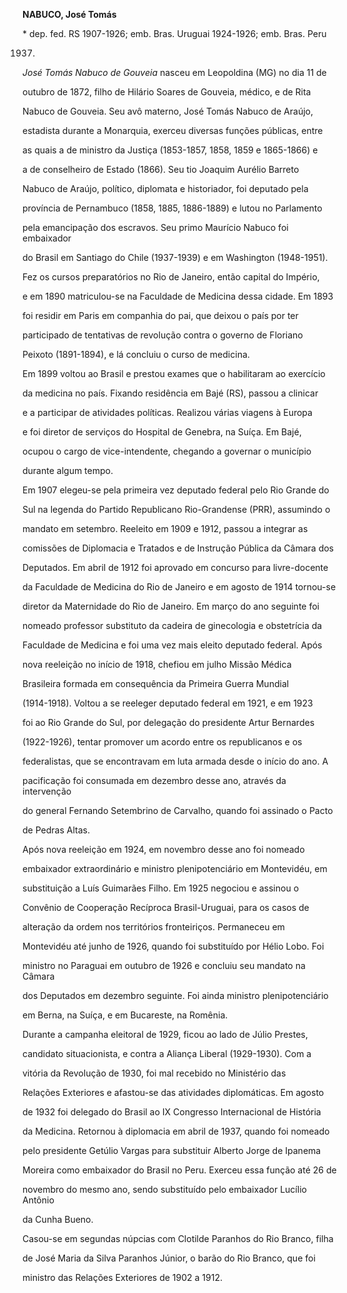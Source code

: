 **NABUCO, José Tomás**



\* dep. fed. RS 1907-1926; emb. Bras. Uruguai 1924-1926; emb. Bras. Peru

1937.



*José Tomás Nabuco de Gouveia* nasceu em Leopoldina (MG) no dia 11 de

outubro de 1872, filho de Hilário Soares de Gouveia, médico, e de Rita

Nabuco de Gouveia. Seu avô materno, José Tomás Nabuco de Araújo,

estadista durante a Monarquia, exerceu diversas funções públicas, entre

as quais a de ministro da Justiça (1853-1857, 1858, 1859 e 1865-1866) e

a de conselheiro de Estado (1866). Seu tio Joaquim Aurélio Barreto

Nabuco de Araújo, político, diplomata e historiador, foi deputado pela

província de Pernambuco (1858, 1885, 1886-1889) e lutou no Parlamento

pela emancipação dos escravos. Seu primo Maurício Nabuco foi embaixador

do Brasil em Santiago do Chile (1937-1939) e em Washington (1948-1951).



Fez os cursos preparatórios no Rio de Janeiro, então capital do Império,

e em 1890 matriculou-se na Faculdade de Medicina dessa cidade. Em 1893

foi residir em Paris em companhia do pai, que deixou o país por ter

participado de tentativas de revolução contra o governo de Floriano

Peixoto (1891-1894), e lá concluiu o curso de medicina.



Em 1899 voltou ao Brasil e prestou exames que o habilitaram ao exercício

da medicina no país. Fixando residência em Bajé (RS), passou a clinicar

e a participar de atividades políticas. Realizou várias viagens à Europa

e foi diretor de serviços do Hospital de Genebra, na Suíça. Em Bajé,

ocupou o cargo de vice-intendente, chegando a governar o município

durante algum tempo.



Em 1907 elegeu-se pela primeira vez deputado federal pelo Rio Grande do

Sul na legenda do Partido Republicano Rio-Grandense (PRR), assumindo o

mandato em setembro. Reeleito em 1909 e 1912, passou a integrar as

comissões de Diplomacia e Tratados e de Instrução Pública da Câmara dos

Deputados. Em abril de 1912 foi aprovado em concurso para livre-docente

da Faculdade de Medicina do Rio de Janeiro e em agosto de 1914 tornou-se

diretor da Maternidade do Rio de Janeiro. Em março do ano seguinte foi

nomeado professor substituto da cadeira de ginecologia e obstetrícia da

Faculdade de Medicina e foi uma vez mais eleito deputado federal. Após

nova reeleição no início de 1918, chefiou em julho Missão Médica

Brasileira formada em consequência da Primeira Guerra Mundial

(1914-1918). Voltou a se reeleger deputado federal em 1921, e em 1923

foi ao Rio Grande do Sul, por delegação do presidente Artur Bernardes

(1922-1926), tentar promover um acordo entre os republicanos e os

federalistas, que se encontravam em luta armada desde o início do ano. A

pacificação foi consumada em dezembro desse ano, através da intervenção

do general Fernando Setembrino de Carvalho, quando foi assinado o Pacto

de Pedras Altas.



Após nova reeleição em 1924, em novembro desse ano foi nomeado

embaixador extraordinário e ministro plenipotenciário em Montevidéu, em

substituição a Luís Guimarães Filho. Em 1925 negociou e assinou o

Convênio de Cooperação Recíproca Brasil-Uruguai, para os casos de

alteração da ordem nos territórios fronteiriços. Permaneceu em

Montevidéu até junho de 1926, quando foi substituído por Hélio Lobo. Foi

ministro no Paraguai em outubro de 1926 e concluiu seu mandato na Câmara

dos Deputados em dezembro seguinte. Foi ainda ministro plenipotenciário

em Berna, na Suíça, e em Bucareste, na Romênia.



Durante a campanha eleitoral de 1929, ficou ao lado de Júlio Prestes,

candidato situacionista, e contra a Aliança Liberal (1929-1930). Com a

vitória da Revolução de 1930, foi mal recebido no Ministério das

Relações Exteriores e afastou-se das atividades diplomáticas. Em agosto

de 1932 foi delegado do Brasil ao IX Congresso Internacional de História

da Medicina. Retornou à diplomacia em abril de 1937, quando foi nomeado

pelo presidente Getúlio Vargas para substituir Alberto Jorge de Ipanema

Moreira como embaixador do Brasil no Peru. Exerceu essa função até 26 de

novembro do mesmo ano, sendo substituído pelo embaixador Lucílio Antônio

da Cunha Bueno.



Casou-se em segundas núpcias com Clotilde Paranhos do Rio Branco, filha

de José Maria da Silva Paranhos Júnior, o barão do Rio Branco, que foi

ministro das Relações Exteriores de 1902 a 1912.



